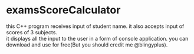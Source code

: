 # examsScoreCalculator
this C++ program receives input of student name. 
it also accepts input of scores of 3 subjects.  
it displays all the input to the user in a form of console application. 
you can download and use for free(But you should credit me @blingyplus).
